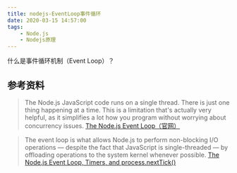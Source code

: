 ```yaml
---
title: nodejs-EventLoop事件循环
date: 2020-03-15 14:57:00
tags:
    - Node.js
    - Nodejs原理
---
```





什么是事件循环机制（Event Loop）？



## 参考资料

>The Node.js JavaScript code runs on a single thread. There is just one thing happening at a time.
This is a limitation that's actually very helpful, as it simplifies a lot how you program without worrying about concurrency issues.
[The Node.js Event Loop（官网）](https://nodejs.dev/the-nodejs-event-loop)


>The event loop is what allows Node.js to perform non-blocking I/O operations — despite the fact that JavaScript is single-threaded — by offloading operations to the system kernel whenever possible.
[The Node.js Event Loop, Timers, and process.nextTick()](https://nodejs.org/en/docs/guides/event-loop-timers-and-nexttick/#the-node-js-event-loop-timers-and-process-nexttick)

